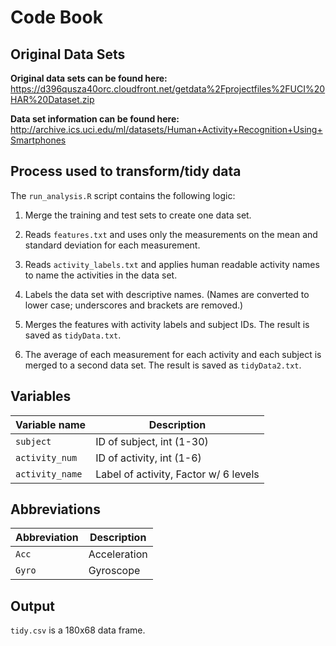# Code Book


## Original Data Sets
**Original data sets can be found here:**  https://d396qusza40orc.cloudfront.net/getdata%2Fprojectfiles%2FUCI%20HAR%20Dataset.zip


**Data set information can be found here:** http://archive.ics.uci.edu/ml/datasets/Human+Activity+Recognition+Using+Smartphones



## Process used to transform/tidy data

The `run_analysis.R` script contains the following logic:


1. Merge the training and test sets to create one data set.

2. Reads `features.txt` and uses only the measurements on the mean and standard
   deviation for each measurement. 

3. Reads `activity_labels.txt` and applies human readable activity names to
   name the activities in the data set.

4. Labels the data set with descriptive names. (Names are converted to lower
   case; underscores and brackets are removed.)

5. Merges the features with activity labels and subject IDs. The result is
   saved as `tidyData.txt`.

6. The average of each measurement for each activity and each subject is merged
   to a second data set. The result is saved as `tidyData2.txt`.

## Variables

Variable name       | Description
--------------------|------------
`subject`           | ID of subject, int (1-30)
`activity_num`      | ID of activity, int (1-6)
`activity_name`     | Label of activity, Factor w/ 6 levels

## Abbreviations

Abbreviation        | Description
--------------------|------------
`Acc`               | Acceleration
`Gyro`              | Gyroscope


## Output

`tidy.csv` is a 180x68 data frame.
